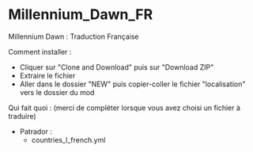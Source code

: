 # Millennium_Dawn_FR
Millennium Dawn : Traduction Française

Comment installer :
- Cliquer sur "Clone and Download" puis sur "Download ZIP"
- Extraire le fichier
- Aller dans le dossier "NEW" puis copier-coller le fichier "localisation" vers le dossier du mod

Qui fait quoi : (merci de compléter lorsque vous avez choisi un fichier à traduire)

- Patrador :
  - countries_l_french.yml

